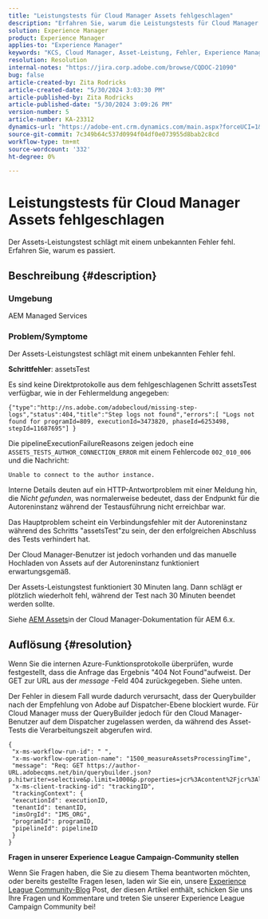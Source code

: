 ```yaml
---
title: "Leistungstests für Cloud Manager Assets fehlgeschlagen"
description: "Erfahren Sie, warum die Leistungstests für Cloud Manager Assets fehlschlagen."
solution: Experience Manager
product: Experience Manager
applies-to: "Experience Manager"
keywords: "KCS, Cloud Manager, Asset-Leistung, Fehler, Experience Manager"
resolution: Resolution
internal-notes: "https://jira.corp.adobe.com/browse/CQDOC-21090"
bug: false
article-created-by: Zita Rodricks
article-created-date: "5/30/2024 3:03:30 PM"
article-published-by: Zita Rodricks
article-published-date: "5/30/2024 3:09:26 PM"
version-number: 5
article-number: KA-23312
dynamics-url: "https://adobe-ent.crm.dynamics.com/main.aspx?forceUCI=1&pagetype=entityrecord&etn=knowledgearticle&id=f49f18c0-951e-ef11-840a-000d3a372703"
source-git-commit: 7c349b64c537d0994f04df0e073955d8bab2c8cd
workflow-type: tm+mt
source-wordcount: '332'
ht-degree: 0%

---
```


# Leistungstests für Cloud Manager Assets fehlgeschlagen


Der Assets-Leistungstest schlägt mit einem unbekannten Fehler fehl. Erfahren Sie, warum es passiert.

## Beschreibung {#description}


### Umgebung

AEM Managed Services

### Problem/Symptome 

Der Assets-Leistungstest schlägt mit einem unbekannten Fehler fehl.

<b>Schrittfehler</b>: assetsTest

Es sind keine Direktprotokolle aus dem fehlgeschlagenen Schritt assetsTest verfügbar, wie in der Fehlermeldung angegeben:

`{"type":"http://ns.adobe.com/adobecloud/missing-step-logs","status":404,"title":"Step logs not found","errors":[ "Logs not found for programId=809, executionId=3473820, phaseId=6253498, stepId=11687695"] } `

Die pipelineExecutionFailureReasons zeigen jedoch eine `ASSETS_TESTS_AUTHOR_CONNECTION_ERROR` mit einem Fehlercode `002_010_006` und die Nachricht:

`Unable to connect to the author instance. `

Interne Details deuten auf ein HTTP-Antwortproblem mit einer Meldung hin, die *Nicht gefunden*, was normalerweise bedeutet, dass der Endpunkt für die Autoreninstanz während der Testausführung nicht erreichbar war.

Das Hauptproblem scheint ein Verbindungsfehler mit der Autoreninstanz während des Schritts &quot;assetsTest&quot;zu sein, der den erfolgreichen Abschluss des Tests verhindert hat.

Der Cloud Manager-Benutzer ist jedoch vorhanden und das manuelle Hochladen von Assets auf der Autoreninstanz funktioniert erwartungsgemäß.

Der Assets-Leistungstest funktioniert 30 Minuten lang. Dann schlägt er plötzlich wiederholt fehl, während der Test nach 30 Minuten beendet werden sollte.

Siehe [AEM Assets](https://experienceleague.adobe.com/docs/experience-manager-cloud-manager/content/using/code-quality-testing.html#aem-assets)in der Cloud Manager-Dokumentation für AEM 6.x.


## Auflösung {#resolution}


Wenn Sie die internen Azure-Funktionsprotokolle überprüfen, wurde festgestellt, dass die Anfrage das Ergebnis &quot;404 Not Found&quot;aufweist. Der GET zur URL aus der *message* -Feld 404 zurückgegeben. Siehe unten.

Der Fehler in diesem Fall wurde dadurch verursacht, dass der Querybuilder nach der Empfehlung von Adobe auf Dispatcher-Ebene blockiert wurde.
Für Cloud Manager muss der QueryBuilder jedoch für den Cloud Manager-Benutzer auf dem Dispatcher zugelassen werden, da während des Asset-Tests die Verarbeitungszeit abgerufen wird.




```
{
 "x-ms-workflow-run-id": " ",
 "x-ms-workflow-operation-name": "1500_measureAssetsProcessingTime",
 "message": "Req: GET https://author-URL.adobecqms.net/bin/querybuilder.json?p.hitwriter=selective&p.limit=1000&p.properties=jcr%3Acontent%2Fjcr%3AlastModified+jcr%3Acreated&path=%2Fcontent%2Fdam%2Fcloudmanager&property=jcr%3Acontent%2Fdam%3AassetState&property.depth=1&property.value=processed&type=dam%3AAsset",
 "x-ms-client-tracking-id": "trackingID",
 "trackingContext": {
 "executionId": executionID,
 "tenantId": tenantID,
 "imsOrgId": "IMS_ORG",
 "programId": programID,
 "pipelineId": pipelineID
 }
}
```






<b>Fragen in unserer Experience League Campaign-Community stellen</b>

Wenn Sie Fragen haben, die Sie zu diesem Thema beantworten möchten, oder bereits gestellte Fragen lesen, laden wir Sie ein, unsere [Experience League Community-Blog](https://experienceleaguecommunities.adobe.com/t5/adobe-experience-manager-blogs/introducing-top-kcs-articles-curated-for-your-aem/ba-p/672734#M1180) Post, der diesen Artikel enthält, schicken Sie uns Ihre Fragen und Kommentare und treten Sie unserer Experience League Campaign Community bei!


